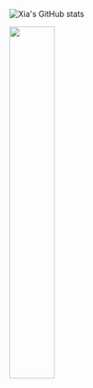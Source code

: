 

![Xia's GitHub stats](https://github-readme-stats.vercel.app/api?username=X1aZhongwen&count_private=true&show_icons=true&theme=tokyonight)


<a href="https://github.com/X1aZhongwen">
  <img  width="40%" src="https://github-readme-stats.vercel.app/api/top-langs/?username=X1aZhongwen&theme=black&hide=glsl,python" />
</a>
</p>
